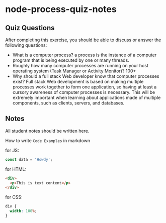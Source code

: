 # node-process-quiz-notes

## Quiz Questions

After completing this exercise, you should be able to discuss or answer the following questions:

- What is a computer process?
  a process is the instance of a computer program that is being executed by one or many threads.
- Roughly how many computer processes are running on your host operating system (Task Manager or Activity Monitor)?
  100+
- Why should a full stack Web developer know that computer processes exist?
  Full stack Web development is based on making multiple processes work together to form one application, so having at least a cursory awareness of computer processes is necessary. This will be extremely important when learning about applications made of multiple components, such as clients, servers, and databases.

## Notes

All student notes should be written here.

How to write `Code Examples` in markdown

for JS:

```javascript
const data = 'Howdy';
```

for HTML:

```html
<div>
  <p>This is text content</p>
</div>
```

for CSS:

```css
div {
  width: 100%;
}
```
